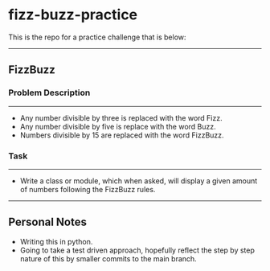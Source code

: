 # fizz-buzz-practice

This is the repo for a practice challenge that is below:

---
## FizzBuzz

### Problem Description
---
- Any number divisible by three is replaced with the word Fizz.
- Any number divisible by five is replace with the word Buzz.
- Numbers divisible by 15 are replaced with the word FizzBuzz.
​
### Task
---
- Write a class or module, which when asked, will display a given amount of numbers following the FizzBuzz rules.
---

## Personal Notes

 - Writing this in python.
 - Going to take a test driven approach, hopefully reflect the step by step nature of this by smaller commits to the main branch.
 
